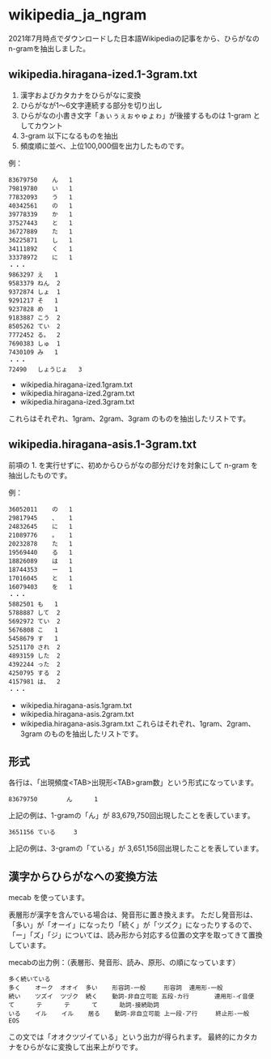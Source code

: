 # wikipedia_ja_ngram
2021年7月時点でダウンロードした日本語Wikipediaの記事をから、ひらがなのn-gramを抽出しました。

## wikipedia.hiragana-ized.1-3gram.txt
1. 漢字およびカタカナをひらがなに変換
1. ひらがなが1～6文字連続する部分を切り出し
1. ひらがなの小書き文字「ぁぃぅぇぉゃゅょゎ」が後接するものは 1-gram としてカウント
1. 3-gram 以下になるものを抽出
1. 頻度順に並べ、上位100,000個を出力したものです。

例：
```
83679750	ん	1
79819780	い	1
77832093	う	1
40342561	の	1
39778339	か	1
37527443	と	1
36727889	た	1
36225871	し	1
34111892	く	1
33378972	に	1
・・・
9863297	え	1
9583379	ねん	2
9372874	しょ	1
9291217	そ	1
9237828	め	1
9183887	こう	2
8505262	てい	2
7772452	る。	2
7690383	しゅ	1
7430109	み	1
・・・
72490	しょうじょ	3
```

- wikipedia.hiragana-ized.1gram.txt
- wikipedia.hiragana-ized.2gram.txt
- wikipedia.hiragana-ized.3gram.txt

これらはそれぞれ、1gram、2gram、3gram のものを抽出したリストです。

## wikipedia.hiragana-asis.1-3gram.txt
前項の 1. を実行せずに、初めからひらがなの部分だけを対象にして n-gram を抽出したものです。

例：
```
36052011	の	1
29817945	、	1
24832645	に	1
21089776	。	1
20232878	た	1
19569440	る	1
18826089	は	1
18744353	ー	1
17016045	と	1
16079403	を	1
・・・
5882501	も	1
5788887	して	2
5692972	てい	2
5676808	こ	1
5458679	す	1
5251170	され	2
4893159	した	2
4392244	った	2
4250795	する	2
4157981	は、	2
・・・
```

- wikipedia.hiragana-asis.1gram.txt
- wikipedia.hiragana-asis.2gram.txt
- wikipedia.hiragana-asis.3gram.txt
これらはそれぞれ、1gram、2gram、3gram のものを抽出したリストです。

## 形式
各行は、「出現頻度&lt;TAB&gt;出現形&lt;TAB&gt;gram数」という形式になっています。

```
83679750        ん      1
```

上記の例は、1-gramの「ん」が 83,679,750回出現したことを表しています。


```
3651156 ている     3
```

上記の例は、3-gramの「ている」が 3,651,156回出現したことを表しています。

## 漢字からひらがなへの変換方法
mecab を使っています。

表層形が漢字を含んでいる場合は、発音形に置き換えます。
ただし発音形は、「多い」が「オーイ」になったり「続く」が「ツズク」になったりするので、「ー」「ズ」「ジ」については、読み形から対応する位置の文字を取ってきて置換しています。

mecabの出力例：（表層形、発音形、読み、原形、の順になっています）
```
多く続いている
多く    オーク  オオイ  多い    形容詞-一般     形容詞  連用形-一般
続い    ツズイ  ツヅク  続く    動詞-非自立可能 五段-カ行       連用形-イ音便
て      テ      テ      て      助詞-接続助詞
いる    イル    イル    居る    動詞-非自立可能 上一段-ア行     終止形-一般
EOS
```

この文では「オオクツヅイている」という出力が得られます。
最終的にカタカナをひらがなに変換して出来上がりです。
